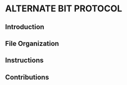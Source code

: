# ALTERNATE BIT PROTOCOL

## Introduction 

## File Organization

## Instructions

## Contributions 